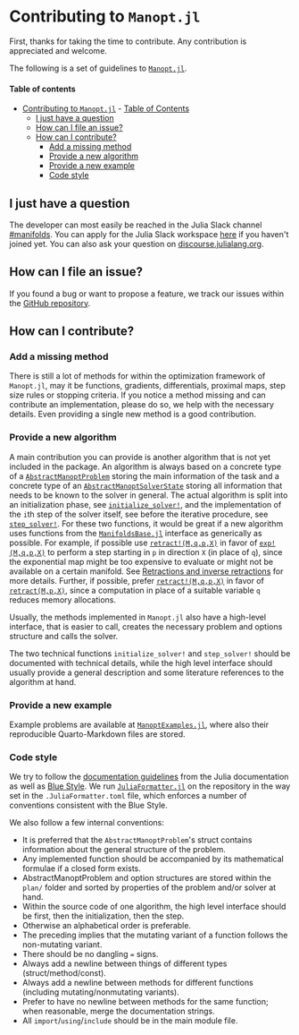 # Contributing to `Manopt.jl`

First, thanks for taking the time to contribute.
Any contribution is appreciated and welcome.

The following is a set of guidelines to [`Manopt.jl`](https://juliamanifolds.github.io/Manopt.jl/).

#### Table of contents

- [Contributing to `Manopt.jl`](#Contributing-to-manoptjl)
      - [Table of Contents](#Table-of-Contents)
  - [I just have a question](#I-just-have-a-question)
  - [How can I file an issue?](#How-can-I-file-an-issue)
  - [How can I contribute?](#How-can-I-contribute)
    - [Add a missing method](#Add-a-missing-method)
    - [Provide a new algorithm](#Provide-a-new-algorithm)
    - [Provide a new example](#Provide-a-new-example)
    - [Code style](#Code-style)

## I just have a question

The developer can most easily be reached in the Julia Slack channel [#manifolds](https://julialang.slack.com/archives/CP4QF0K5Z).
You can apply for the Julia Slack workspace [here](https://julialang.org/slack/) if you haven't joined yet.
You can also ask your question on [discourse.julialang.org](https://discourse.julialang.org).

## How can I file an issue?

If you found a bug or want to propose a feature, we track our issues within the [GitHub repository](https://github.com/JuliaManifolds/Manopt.jl/issues).

## How can I contribute?

### Add a missing method

There is still a lot of methods for within the optimization framework of  `Manopt.jl`, may it be functions, gradients, differentials, proximal maps, step size rules or stopping criteria.
If you notice a method missing and can contribute an implementation, please do so, we help with the necessary details.
Even providing a single new method is a good contribution.

### Provide a new algorithm

A main contribution you can provide is another algorithm that is not yet included in the
package.
An algorithm is always based on a concrete type of a [`AbstractManoptProblem`](https://manoptjl.org/stable/plans/index.html#AbstractManoptProblems-1) storing the main information of the task and a concrete type of an [`AbstractManoptSolverState`](https://manoptjl.org/stable/plans/index.html#AbstractManoptSolverState-1from) storing all information that needs to be known to the solver in general. The actual algorithm is split into an initialization phase, see [`initialize_solver!`](https://manoptjl.org/stable/solvers/index.html#Manopt.initialize_solver!), and the implementation of the `i`th step of the solver itself, see  before the iterative procedure, see [`step_solver!`](https://manoptjl.org/stable/solvers/index.html#Manopt.step_solver!).
For these two functions, it would be great if a new algorithm uses functions from the [`ManifoldsBase.jl`](https://juliamanifolds.github.io/Manifolds.jl/latest/interface.html) interface as generically as possible. For example, if possible use [`retract!(M,q,p,X)`](https://juliamanifolds.github.io/Manifolds.jl/latest/interface.html#ManifoldsBase.retract!-Tuple{AbstractManifold,Any,Any,Any}) in favor of [`exp!(M,q,p,X)`](https://juliamanifolds.github.io/Manifolds.jl/latest/interface.html#ManifoldsBase.exp!-Tuple{AbstractManifold,Any,Any,Any}) to perform a step starting in `p` in direction `X` (in place of `q`), since the exponential map might be too expensive to evaluate or might not be available on a certain manifold. See [Retractions and inverse retractions](https://juliamanifolds.github.io/Manifolds.jl/latest/interface.html#Retractions-and-inverse-Retractions) for more details.
Further, if possible, prefer [`retract!(M,q,p,X)`](https://juliamanifolds.github.io/Manifolds.jl/latest/interface.html#ManifoldsBase.retract!-Tuple{AbstractManifold,Any,Any,Any}) in favor of [`retract(M,p,X)`](https://juliamanifolds.github.io/Manifolds.jl/latest/interface.html#ManifoldsBase.retract-Tuple{AbstractManifold,Any,Any}), since a computation in place of a suitable variable `q` reduces memory allocations.

Usually, the methods implemented in `Manopt.jl` also have a high-level interface, that is easier to call, creates the necessary problem and options structure and calls the solver.

The two technical functions `initialize_solver!` and `step_solver!` should be documented with technical details, while the high level interface should usually provide a general description and some literature references to the algorithm at hand.

### Provide a new example

Example problems are available at [`ManoptExamples.jl`](https://github.com/JuliaManifolds/ManoptExamples.jl),
where also their reproducible Quarto-Markdown files are stored.

### Code style

We try to follow the [documentation guidelines](https://docs.julialang.org/en/v1/manual/documentation/) from the Julia documentation as well as [Blue Style](https://github.com/invenia/BlueStyle).
We run [`JuliaFormatter.jl`](https://github.com/domluna/JuliaFormatter.jl) on the repository in the way set in the `.JuliaFormatter.toml` file, which enforces a number of conventions consistent with the Blue Style.

We also follow a few internal conventions:

- It is preferred that the `AbstractManoptProblem`'s struct contains information about the general structure of the problem.
- Any implemented function should be accompanied by its mathematical formulae if a closed form exists.
- AbstractManoptProblem and option structures are stored within the `plan/` folder and sorted by properties of the problem and/or solver at hand.
- Within the source code of one algorithm, the high level interface should be first, then the initialization, then the step.
- Otherwise an alphabetical order is preferable.
- The preceding implies that the mutating variant of a function follows the non-mutating variant.
- There should be no dangling `=` signs.
- Always add a newline between things of different types (struct/method/const).
- Always add a newline between methods for different functions (including mutating/nonmutating variants).
- Prefer to have no newline between methods for the same function; when reasonable, merge the documentation strings.
- All `import`/`using`/`include` should be in the main module file.
